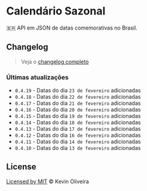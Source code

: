 # Calendário Sazonal
:brazil: API em JSON de datas comemorativas no Brasil.

## Changelog

> Veja o [changelog completo](/CHANGELOG.md)

### Últimas atualizações

* `0.4.19` - Datas do dia `23 de fevereiro` adicionadas
* `0.4.18` - Datas do dia `22 de fevereiro` adicionadas
* `0.4.17` - Datas do dia `21 de fevereiro` adicionadas
* `0.4.16` - Datas do dia `20 de fevereiro` adicionadas
* `0.4.15` - Datas do dia `19 de fevereiro` adicionadas
* `0.4.14` - Datas do dia `18 de fevereiro` adicionadas
* `0.4.13` - Datas do dia `17 de fevereiro` adicionadas
* `0.4.12` - Datas do dia `16 de fevereiro` adicionadas
* `0.4.11` - Datas do dia `14 de fevereiro` adicionadas
* `0.4.10` - Datas do dia `13 de fevereiro` adicionadas

## License
[Licensed by MIT](/LICENSE) &copy; Kevin Oliveira
